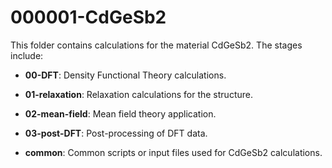 # 000001-CdGeSb2

This folder contains calculations for the material CdGeSb2. The stages include:

- **00-DFT**: Density Functional Theory calculations.

- **01-relaxation**: Relaxation calculations for the structure.

- **02-mean-field**: Mean field theory application.

- **03-post-DFT**: Post-processing of DFT data.

- **common**: Common scripts or input files used for CdGeSb2 calculations.

